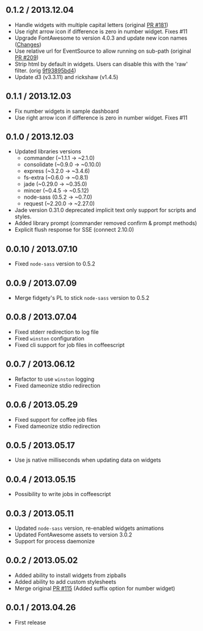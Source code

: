 0.1.2 / 2013.12.04
-------------------

* Handle widgets with multiple capital letters (original [PR #181](https://github.com/Shopify/dashing/pull/181))
* Use right arrow icon if difference is zero in number widget. Fixes #11
* Upgrade FontAwesome to version 4.0.3 and update new icon names ([Changes](https://github.com/FortAwesome/Font-Awesome/wiki/Upgrading-from-3.2.1-to-4))
* Use relative url for EventSource to allow running on sub-path (original [PR #209](https://github.com/Shopify/dashing/pull/209))
* Strip html by default in widgets. Users can disable this with the 'raw' filter. (orig [9f93895bd4](https://github.com/Shopify/dashing/commit/9f93895bd40aad02e88f7ed7bfd954c930aa27db))
* Update d3 (v3.3.11) and rickshaw (v1.4.5)


0.1.1 / 2013.12.03
-------------------

* Fix number widgets in sample dashboard
* Use right arrow icon if difference is zero in number widget. Fixes #11


0.1.0 / 2013.12.03
-------------------

* Updated libraries versions
  - commander (~1.1.1 -> ~2.1.0)
  - consolidate (~0.9.0 -> ~0.10.0)
  - express (~3.2.0 -> ~3.4.6)
  - fs-extra (~0.6.0 -> ~0.8.1)
  - jade (~0.29.0 -> ~0.35.0)
  - mincer (~0.4.5 -> ~0.5.12)
  - node-sass (0.5.2 -> ~0.7.0)
  - request (~2.20.0 -> ~2.27.0)
* Jade version 0.31.0 deprecated implicit text only support for scripts and styles.
* Added library prompt (commander removed confirm & prompt methods)
* Explicit flush response for SSE (connect 2.10.0)


0.0.10 / 2013.07.10
-------------------

* Fixed `node-sass` version to 0.5.2


0.0.9 / 2013.07.09
------------------

* Merge fidgety's PL to stick `node-sass` version to 0.5.2


0.0.8 / 2013.07.04
------------------

* Fixed stderr redirection to log file
* Fixed `winston` configuration
* Fixed cli support for job files in coffeescript


0.0.7 / 2013.06.12
------------------

* Refactor to use `winston` logging
* Fixed dameonize stdio redirection


0.0.6 / 2013.05.29
------------------

* Fixed support for coffee job files
* Fixed dameonize stdio redirection


0.0.5 / 2013.05.17
------------------

* Use js native milliseconds when updating data on widgets


0.0.4 / 2013.05.15
------------------

* Possibility to write jobs in coffeescript


0.0.3 / 2013.05.11
------------------

* Updated `node-sass` version, re-enabled widgets animations
* Updated FontAwesome assets to version 3.0.2
* Support for process daemonize


0.0.2 / 2013.05.02
------------------

* Added ability to install widgets from zipballs
* Added ability to add custom stylesheets
* Merge original [PR #115](https://github.com/Shopify/dashing/pull/115) (Added suffix option for number widget)


0.0.1 / 2013.04.26
------------------
* First release
